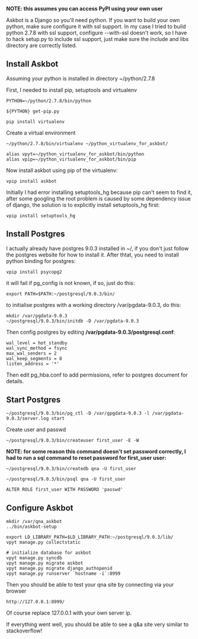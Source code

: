 **NOTE: this assumes you can access PyPI using your own user**

Askbot is a Django so you'll need python. If you want to build your own python, make sure configure it with ssl support. In my case I tried to build python 2.7.8 with ssl support, configure --with-ssl doesn't work, so I have
to hack setup.py to include ssl support, just make sure the include and libs
directory are correctly listed.

## Install Askbot

Assuming your python is installed in directory ~/python/2.7.8

First, I needed to install pip, setuptools and virtualenv

```
PYTHON=~/python/2.7.8/bin/python

${PYTHON} get-pip.py

pip install virtualenv
```

Create a virtual environment
```
~/python/2.7.8/bin/virtualenv ~/python_virtualenv_for_askbot/

alias vpyt=~/python_virtualenv_for_askbot/bin/python
alias vpip=~/python_virtualenv_for_askbot/bin/pip
```

Now install askbot using pip of the virtualenv:
```
vpip install askbot
```

Initially I had error installing setuptools_hg because pip can't seem to find
it, after some googling the root problem is caused by some dependency issue of
django, the solution is to explicitly install setuptools_hg first:

```
vpip install setuptools_hg
```

## Install Postgres

I actually already have postgres 9.0.3 installed in ~/, if you don't just follow the postgres website for how to install it. After thtat, you need to install python binding for postgres:
```
vpip install psycopg2
```

it will fail if pg_config is not known, if so, just do this:

```
export PATH=$PATH:~/postgresql/9.0.3/bin/
```

to initialise postgres with a working directory /var/pgdata-9.0.3, do this:

```
mkdir /var/pgdata-9.0.3
~/postgresql/9.0.3/bin/initdb -D /var/pgdata-9.0.3
```

Then config postgres by editing __/var/pgdata-9.0.3/postgresql.conf__:

```
wal_level = hot_standby
wal_sync_method = fsync
max_wal_senders = 2
wal_keep_segments = 8
listen_address = '*'
```

Then edit pg_hba.conf to add permissions, refer to postgres document for details.

## Start Postgres
```
~/postgresql/9.0.3/bin/pg_ctl -D /var/gpgdata-9.0.3 -l /var/pgdata-9.0.3/server.log start
```

Create user and passwd
```
~/postgresql/9.0.3/bin/createuser first_user -E -W
```

**NOTE: for some reason this command doesn't set password correctly, I had to run a sql command to reset password for __first_user__ user:**
```
~/postgresql/9.0.3/bin/createdb qna -U first_user

~/postgresql/9.0.3/bin/psql qna -U first_user

ALTER ROLE first_user WITH PASSWORD 'passwd'
```

## Configure Askbot

```
mkdir /var/qna_askbot
../bin/askbot-setup

export LD_LIBRARY_PATH=$LD_LIBRARY_PATH:~/postgresql/9.0.3/lib/
vpyt manage.py collectstatic

# initialize database for askbot
vpyt manage.py syncdb
vpyt manage.py migrate askbot
vpyt manage.py migrate django_authopenid
vpyt manage.py runserver `hostname -i`:8999
```

Then you should be able to test your qna site by connecting via your browser
```
http://127.0.0.1:8999/
```
Of course replace 127.0.0.1 with your own server ip.

If everything went well, you should be able to see a q&a site very similar to stackoverflow!

